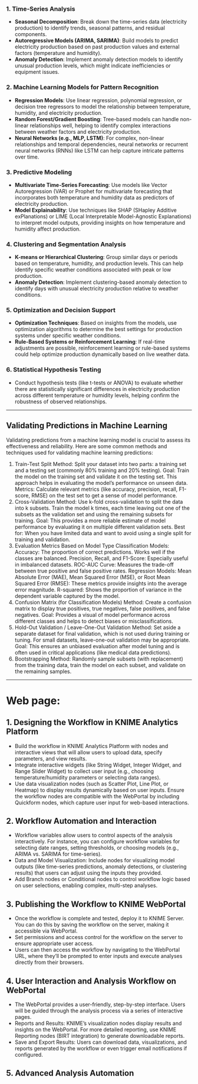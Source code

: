 ### 1. Time-Series Analysis

- **Seasonal Decomposition**: Break down the time-series data (electricity production) to identify trends, seasonal patterns, and residual components.
- **Autoregressive Models (ARIMA, SARIMA)**: Build models to predict electricity production based on past production values and external factors (temperature and humidity).
- **Anomaly Detection**: Implement anomaly detection models to identify unusual production levels, which might indicate inefficiencies or equipment issues.

### 2. Machine Learning Models for Pattern Recognition

- **Regression Models**: Use linear regression, polynomial regression, or decision tree regressors to model the relationship between temperature, humidity, and electricity production.
- **Random Forest/Gradient Boosting**: Tree-based models can handle non-linear relationships well, helping to identify complex interactions between weather factors and electricity production.
- **Neural Networks (e.g., MLP, LSTM)**: For complex, non-linear relationships and temporal dependencies, neural networks or recurrent neural networks (RNNs) like LSTM can help capture intricate patterns over time.

### 3. Predictive Modeling

- **Multivariate Time-Series Forecasting**: Use models like Vector Autoregression (VAR) or Prophet for multivariate forecasting that incorporates both temperature and humidity data as predictors of electricity production.
- **Model Explainability**: Use techniques like SHAP (SHapley Additive exPlanations) or LIME (Local Interpretable Model-Agnostic Explanations) to interpret model outputs, providing insights on how temperature and humidity affect production.

### 4. Clustering and Segmentation Analysis

- **K-means or Hierarchical Clustering**: Group similar days or periods based on temperature, humidity, and production levels. This can help identify specific weather conditions associated with peak or low production.
- **Anomaly Detection**: Implement clustering-based anomaly detection to identify days with unusual electricity production relative to weather conditions.

### 5. Optimization and Decision Support

- **Optimization Techniques**: Based on insights from the models, use optimization algorithms to determine the best settings for production systems under specific weather conditions.
- **Rule-Based Systems or Reinforcement Learning**: If real-time adjustments are possible, reinforcement learning or rule-based systems could help optimize production dynamically based on live weather data.

### 6. Statistical Hypothesis Testing

- Conduct hypothesis tests (like t-tests or ANOVA) to evaluate whether there are statistically significant differences in electricity production across different temperature or humidity levels, helping confirm the robustness of observed relationships.
----------------------------------------------------------------

## Validating Predictions in Machine Learning
Validating predictions from a machine learning model is crucial to assess its effectiveness and reliability. Here are some common methods and techniques used for validating machine learning predictions:

1. Train-Test Split
Method: Split your dataset into two parts: a training set and a testing set (commonly 80% training and 20% testing).
Goal: Train the model on the training set and validate it on the testing set. This approach helps in evaluating the model’s performance on unseen data.
Metrics: Calculate relevant metrics (like accuracy, precision, recall, F1-score, RMSE) on the test set to get a sense of model performance.
2. Cross-Validation
Method: Use k-fold cross-validation to split the data into k subsets. Train the model k times, each time leaving out one of the subsets as the validation set and using the remaining subsets for training.
Goal: This provides a more reliable estimate of model performance by evaluating it on multiple different validation sets.
Best for: When you have limited data and want to avoid using a single split for training and validation.
3. Evaluation Metrics Based on Model Type
Classification Models:
Accuracy: The proportion of correct predictions. Works well if the classes are balanced.
Precision, Recall, and F1-Score: Especially useful in imbalanced datasets.
ROC-AUC Curve: Measures the trade-off between true positive and false positive rates.
Regression Models:
Mean Absolute Error (MAE), Mean Squared Error (MSE), or Root Mean Squared Error (RMSE): These metrics provide insights into the average error magnitude.
R-squared: Shows the proportion of variance in the dependent variable captured by the model.
4. Confusion Matrix (for Classification Models)
Method: Create a confusion matrix to display true positives, true negatives, false positives, and false negatives.
Goal: Provides a visual of model performance across different classes and helps to detect biases or misclassifications.
5. Hold-Out Validation / Leave-One-Out Validation
Method: Set aside a separate dataset for final validation, which is not used during training or tuning. For small datasets, leave-one-out validation may be appropriate.
Goal: This ensures an unbiased evaluation after model tuning and is often used in critical applications (like medical data predictions).
6. Bootstrapping
Method: Randomly sample subsets (with replacement) from the training data, train the model on each subset, and validate on the remaining samples.
-------------------------------------------------------------------------

# Web page:

## 1. Designing the Workflow in KNIME Analytics Platform

- Build the workflow in KNIME Analytics Platform with nodes and interactive views that will allow users to upload data, specify parameters, and view results.
- Integrate interactive widgets (like String Widget, Integer Widget, and Range Slider Widget) to collect user input (e.g., choosing temperature/humidity parameters or selecting data ranges).
- Use data visualization nodes (such as Scatter Plot, Line Plot, or Heatmap) to display results dynamically based on user inputs.
Ensure the workflow nodes are compatible with the WebPortal by including Quickform nodes, which capture user input for web-based interactions.

## 2. Workflow Automation and Interaction
- Workflow variables allow users to control aspects of the analysis interactively. For instance, you can configure workflow variables for selecting date ranges, setting thresholds, or choosing models (e.g., ARIMA vs. SARIMA for time-series).
- Data and Model Visualization: Include nodes for visualizing model outputs (like time-series predictions, anomaly detections, or clustering results) that users can adjust using the inputs they provided.
- Add Branch nodes or Conditional nodes to control workflow logic based on user selections, enabling complex, multi-step analyses.

## 3. Publishing the Workflow to KNIME WebPortal
- Once the workflow is complete and tested, deploy it to KNIME Server. You can do this by saving the workflow on the server, making it accessible via WebPortal.
- Set permissions and access control for the workflow on the server to ensure appropriate user access.
- Users can then access the workflow by navigating to the WebPortal URL, where they’ll be prompted to enter inputs and execute analyses directly from their browsers.
## 4. User Interaction and Analysis Workflow on WebPortal
- The WebPortal provides a user-friendly, step-by-step interface. Users will be guided through the analysis process via a series of interactive pages.
- Reports and Results: KNIME’s visualization nodes display results and insights on the WebPortal. For more detailed reporting, use KNIME Reporting nodes (BIRT integration) to generate downloadable reports.
- Save and Export Results: Users can download data, visualizations, and reports generated by the workflow or even trigger email notifications if configured.
## 5. Advanced Analysis Automation
